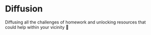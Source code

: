 # Diffusion
Diffusing all the challenges of homework and unlocking resources that could help within your vicinity 🙂
